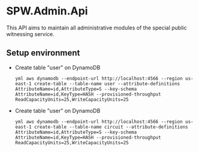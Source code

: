 # SPW.Admin.Api
This API aims to maintain all administrative modules of the special public witnessing service.

## Setup environment

- Create table "user" on DynamoDB

    `` yml
    aws dynamodb --endpoint-url http://localhost:4566 --region us-east-1 create-table --table-name user --attribute-definitions AttributeName=id,AttributeType=S --key-schema AttributeName=id,KeyType=HASH --provisioned-throughput ReadCapacityUnits=25,WriteCapacityUnits=25
    ``
- Create table "user" on DynamoDB

    `` yml
    aws dynamodb --endpoint-url http://localhost:4566 --region us-east-1 create-table --table-name circuit --attribute-definitions AttributeName=id,AttributeType=S --key-schema AttributeName=id,KeyType=HASH --provisioned-throughput ReadCapacityUnits=25,WriteCapacityUnits=25
    ``